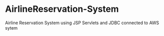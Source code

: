 # AirlineReservation-System
Airline Reservation System using JSP Servlets and JDBC connected to AWS sytem
